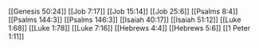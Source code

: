 [[Genesis 50:24]]
[[Job 7:17]]
[[Job 15:14]]
[[Job 25:6]]
[[Psalms 8:4]]
[[Psalms 144:3]]
[[Psalms 146:3]]
[[Isaiah 40:17]]
[[Isaiah 51:12]]
[[Luke 1:68]]
[[Luke 1:78]]
[[Luke 7:16]]
[[Hebrews 4:4]]
[[Hebrews 5:6]]
[[1 Peter 1:11]]
